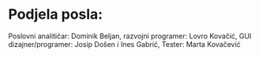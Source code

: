 # Podjela posla:
Poslovni analitičar: Dominik Beljan, razvojni programer: Lovro Kovačić, GUI dizajner/programer: Josip Došen i Ines Gabrić, Tester: Marta Kovačević
